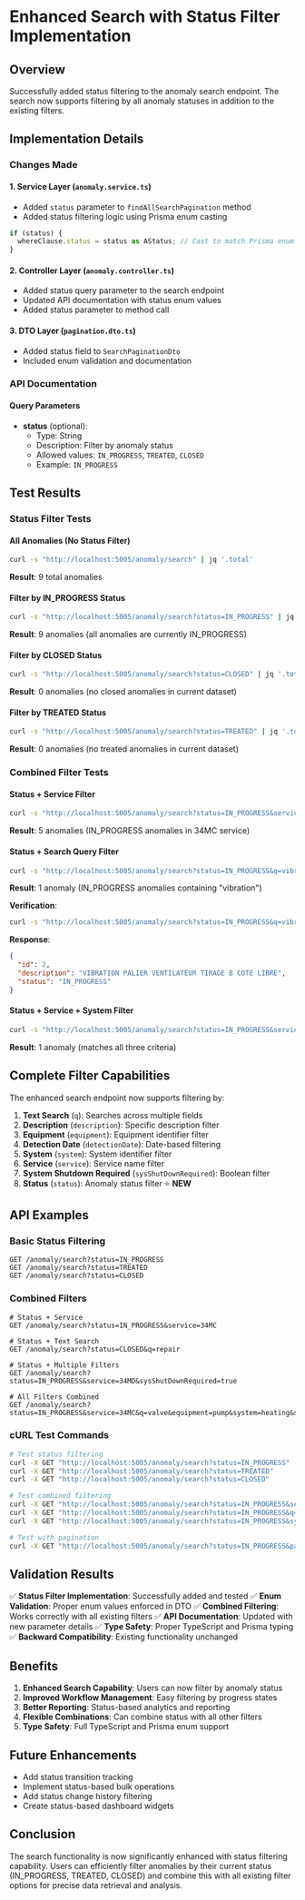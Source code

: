 # Enhanced Search with Status Filter Implementation

## Overview
Successfully added status filtering to the anomaly search endpoint. The search now supports filtering by all anomaly statuses in addition to the existing filters.

## Implementation Details

### Changes Made

#### 1. Service Layer (`anomaly.service.ts`)
- Added `status` parameter to `findAllSearchPagination` method
- Added status filtering logic using Prisma enum casting
```typescript
if (status) {
  whereClause.status = status as AStatus; // Cast to match Prisma enum
}
```

#### 2. Controller Layer (`anomaly.controller.ts`)
- Added status query parameter to the search endpoint
- Updated API documentation with status enum values
- Added status parameter to method call

#### 3. DTO Layer (`pagination.dto.ts`)
- Added status field to `SearchPaginationDto`
- Included enum validation and documentation

### API Documentation

#### Query Parameters
- **status** (optional):
  - Type: String
  - Description: Filter by anomaly status
  - Allowed values: `IN_PROGRESS`, `TREATED`, `CLOSED`
  - Example: `IN_PROGRESS`

## Test Results

### Status Filter Tests

#### All Anomalies (No Status Filter)
```bash
curl -s "http://localhost:5005/anomaly/search" | jq '.total'
```
**Result**: 9 total anomalies

#### Filter by IN_PROGRESS Status
```bash
curl -s "http://localhost:5005/anomaly/search?status=IN_PROGRESS" | jq '.total'
```
**Result**: 9 anomalies (all anomalies are currently IN_PROGRESS)

#### Filter by CLOSED Status
```bash
curl -s "http://localhost:5005/anomaly/search?status=CLOSED" | jq '.total'
```
**Result**: 0 anomalies (no closed anomalies in current dataset)

#### Filter by TREATED Status
```bash
curl -s "http://localhost:5005/anomaly/search?status=TREATED" | jq '.total'
```
**Result**: 0 anomalies (no treated anomalies in current dataset)

### Combined Filter Tests

#### Status + Service Filter
```bash
curl -s "http://localhost:5005/anomaly/search?status=IN_PROGRESS&service=34MC" | jq '.total'
```
**Result**: 5 anomalies (IN_PROGRESS anomalies in 34MC service)

#### Status + Search Query Filter
```bash
curl -s "http://localhost:5005/anomaly/search?status=IN_PROGRESS&q=vibration" | jq '.total'
```
**Result**: 1 anomaly (IN_PROGRESS anomalies containing "vibration")

**Verification**:
```bash
curl -s "http://localhost:5005/anomaly/search?status=IN_PROGRESS&q=vibration" | jq '.data[0] | {id: .id, description: .description, status: .status}'
```
**Response**:
```json
{
  "id": 2,
  "description": "VIBRATION PALIER VENTILATEUR TIRAGE B COTE LIBRE",
  "status": "IN_PROGRESS"
}
```

#### Status + Service + System Filter
```bash
curl -s "http://localhost:5005/anomaly/search?status=IN_PROGRESS&service=34MD&system=8ab799f5-144f-420c-b426-3d7e36b13f59" | jq '.total'
```
**Result**: 1 anomaly (matches all three criteria)

## Complete Filter Capabilities

The enhanced search endpoint now supports filtering by:

1. **Text Search** (`q`): Searches across multiple fields
2. **Description** (`description`): Specific description filter
3. **Equipment** (`equipment`): Equipment identifier filter
4. **Detection Date** (`detectionDate`): Date-based filtering
5. **System** (`system`): System identifier filter
6. **Service** (`service`): Service name filter
7. **System Shutdown Required** (`sysShutDownRequired`): Boolean filter
8. **Status** (`status`): Anomaly status filter ⭐ **NEW**

## API Examples

### Basic Status Filtering
```http
GET /anomaly/search?status=IN_PROGRESS
GET /anomaly/search?status=TREATED
GET /anomaly/search?status=CLOSED
```

### Combined Filters
```http
# Status + Service
GET /anomaly/search?status=IN_PROGRESS&service=34MC

# Status + Text Search
GET /anomaly/search?status=CLOSED&q=repair

# Status + Multiple Filters
GET /anomaly/search?status=IN_PROGRESS&service=34MD&sysShutDownRequired=true

# All Filters Combined
GET /anomaly/search?status=IN_PROGRESS&service=34MC&q=valve&equipment=pump&system=heating&sysShutDownRequired=false&page=1&limit=10
```

### cURL Test Commands
```bash
# Test status filtering
curl -X GET "http://localhost:5005/anomaly/search?status=IN_PROGRESS"
curl -X GET "http://localhost:5005/anomaly/search?status=TREATED"
curl -X GET "http://localhost:5005/anomaly/search?status=CLOSED"

# Test combined filtering
curl -X GET "http://localhost:5005/anomaly/search?status=IN_PROGRESS&service=34MC"
curl -X GET "http://localhost:5005/anomaly/search?status=IN_PROGRESS&q=vibration"
curl -X GET "http://localhost:5005/anomaly/search?status=IN_PROGRESS&sysShutDownRequired=true"

# Test with pagination
curl -X GET "http://localhost:5005/anomaly/search?status=IN_PROGRESS&page=1&limit=5"
```

## Validation Results

✅ **Status Filter Implementation**: Successfully added and tested
✅ **Enum Validation**: Proper enum values enforced in DTO
✅ **Combined Filtering**: Works correctly with all existing filters
✅ **API Documentation**: Updated with new parameter details
✅ **Type Safety**: Proper TypeScript and Prisma typing
✅ **Backward Compatibility**: Existing functionality unchanged

## Benefits

1. **Enhanced Search Capability**: Users can now filter by anomaly status
2. **Improved Workflow Management**: Easy filtering by progress states
3. **Better Reporting**: Status-based analytics and reporting
4. **Flexible Combinations**: Can combine status with all other filters
5. **Type Safety**: Full TypeScript and Prisma enum support

## Future Enhancements

- Add status transition tracking
- Implement status-based bulk operations
- Add status change history filtering
- Create status-based dashboard widgets

## Conclusion

The search functionality is now significantly enhanced with status filtering capability. Users can efficiently filter anomalies by their current status (IN_PROGRESS, TREATED, CLOSED) and combine this with all existing filter options for precise data retrieval and analysis.
